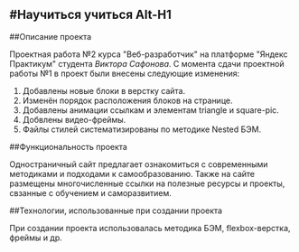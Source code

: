 #Научиться учиться
Alt-H1
------
##Описание проекта

Проектная работа №2 курса "Веб-разработчик" на платформе "Яндекс Практикум" студента *Виктора Сафонова*. С момента сдачи проектной работы №1 в проект были внесены следующие изменения:
1. Добавлены новые блоки в верстку сайта.
2. Изменён порядок расположения блоков на странице.
3. Добавлены анимации ссылкам и элементам triangle и square-pic.
4. Добвлены видео-фреймы.
5. Файлы стилей систематизированы по методике Nested БЭМ.

##Функциональность проекта

Одностраничный сайт предлагает ознакомиться с современными методиками и подходами к самообразованию.  Также на сайте размещены многочисленные ссылки на полезные ресурсы и проекты, свзанные с обучением и саморазвитием.

##Технологии, использованные при создании проекта

При создании проекта использовалась методика БЭМ, flexbox-верстка, фреймы и др.
